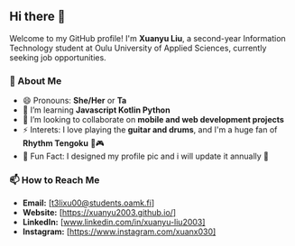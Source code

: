 ## Hi there 👋  

Welcome to my GitHub profile! I'm **Xuanyu Liu**, a second-year Information Technology student at Oulu University of Applied Sciences, currently seeking job opportunities.  

### 🚀 About Me  
- 😄 Pronouns: **She/Her** or **Ta**
- 🌱 I’m learning **Javascript Kotlin Python**  
- 👯 I’m looking to collaborate on **mobile and web development projects**  
- ⚡ Interets: I love playing the **guitar and drums**, and I'm a huge fan of **Rhythm Tengoku** 🎸🎮
- 🧐 Fun Fact: I designed my profile pic and i will update it annually 🫶

### 📫 How to Reach Me  
- **Email:** [t3lixu00@students.oamk.fi]
- **Website:** [https://xuanyu2003.github.io/]  
- **LinkedIn:** [www.linkedin.com/in/xuanyu-liu2003]  
- **Instagram:** [https://www.instagram.com/xuanx030]
  
